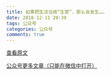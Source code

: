 ```yaml
---
title: 如果把生活当成“生意”，那么会发生……
date: 2018-12-11 20:39
tags: 公众号
categories: 公众号 
comments: true
---
```

[查看原文]()

[公众号更多文章（只能在微信中打开）](https://mp.weixin.qq.com/mp/profile_ext?action=home&__biz=MzUyMTg5MjA5OA==&scene=123#wechat_redirect)


<!--more-->